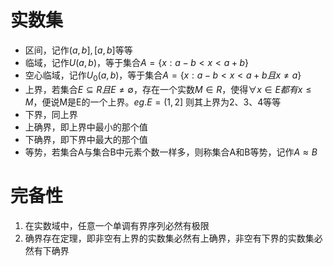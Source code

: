 
# 实数集
* 区间，记作$(a,b],[a,b]$等等
* 临域，记作$U(a,b)$，等于集合$A = \{x : a-b<x<a+b\}$
* 空心临域，记作$U_0(a,b)$，等于集合$A = \{x : a-b<x<a+b 且 x\neq a\}$
* 上界，若集合$E \subseteq R 且 E \neq \emptyset$，存在一个实数$M \in R$，使得$\forall x \in E 都有 x \le M$，便说M是E的一个上界。$eg. E = (1,2]$ 则其上界为2、3、4等等
* 下界，同上界
* 上确界，即上界中最小的那个值
* 下确界，即下界中最大的那个值
* 等势，若集合A与集合B中元素个数一样多，则称集合A和B等势，记作$A \approx B$

# 完备性
1. 在实数域中，任意一个单调有界序列必然有极限
2. 确界存在定理，即非空有上界的实数集必然有上确界，非空有下界的实数集必然有下确界


